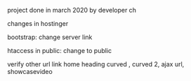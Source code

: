 project done in march 2020 by developer ch

changes in hostinger

bootstrap:
    change server link

htaccess in public:
    change to public

verify other url link
 home heading curved , curved 2, ajax url, showcasevideo